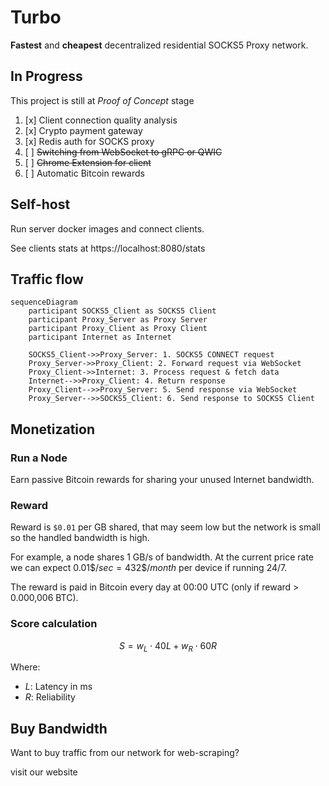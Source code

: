 # Turbo

**Fastest** and **cheapest** decentralized residential SOCKS5 Proxy network.

## In Progress

This project is still at _Proof of Concept_ stage

1. [x] Client connection quality analysis
2. [x] Crypto payment gateway
3. [x] Redis auth for SOCKS proxy
4. [ ] ~~Switching from WebSocket to gRPC or QWIC~~
5. [ ] ~~Chrome Extension for client~~
6. [ ] Automatic Bitcoin rewards

## Self-host

Run server docker images and connect clients.

See clients stats at https://localhost:8080/stats

## Traffic flow

```mermaid
sequenceDiagram
    participant SOCKS5_Client as SOCKS5 Client
    participant Proxy_Server as Proxy Server
    participant Proxy_Client as Proxy Client
    participant Internet as Internet

    SOCKS5_Client->>Proxy_Server: 1. SOCKS5 CONNECT request
    Proxy_Server->>Proxy_Client: 2. Forward request via WebSocket
    Proxy_Client->>Internet: 3. Process request & fetch data
    Internet-->>Proxy_Client: 4. Return response
    Proxy_Client-->>Proxy_Server: 5. Send response via WebSocket
    Proxy_Server-->>SOCKS5_Client: 6. Send response to SOCKS5 Client
```

## Monetization

### Run a Node

Earn passive Bitcoin rewards for sharing your unused Internet bandwidth.

### Reward

Reward is `$0.01` per GB shared, that may seem low but the network is small so the handled bandwidth is high.

For example, a node shares 1 GB/s of bandwidth.
At the current price rate we can expect $0.01\$/sec = 432\$/month$ per device if running 24/7.

The reward is paid in Bitcoin every day at 00:00 UTC (only if reward > 0.000,006 BTC).

### Score calculation

$$
S = w_L \cdot 40L + w_R \cdot 60R
$$

Where:
- $L$: Latency in ms
- $R$: Reliability

## Buy Bandwidth

Want to buy traffic from our network for web-scraping?

visit our website

[//]: # (Monetization is based on _connections_, requests that client performed successfully.)

[//]: # (## HWID Bans)

 




